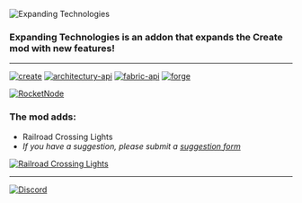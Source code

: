 ![Expanding Technologies](https://teamdiopside.nl/assets/expandingtechnologies/minecraft_title.png)
### Expanding Technologies is an addon that expands the Create mod with new features!

---

[![create](https://teamdiopside.nl/assets/expandingtechnologies/create_vector.svg)](https://modrinth.com/mod/create)
[![architectury-api](https://cdn.jsdelivr.net/npm/@intergrav/devins-badges@3/assets/cozy/requires/architectury-api_vector.svg)](https://modrinth.com/mod/architectury-api)
[![fabric-api](https://cdn.jsdelivr.net/npm/@intergrav/devins-badges@3/assets/cozy/requires/fabric-api_vector.svg)](https://modrinth.com/mod/fabric-api)
[![forge](https://cdn.jsdelivr.net/npm/@intergrav/devins-badges@3/assets/cozy/supported/forge_vector.svg)](https://files.minecraftforge.net/net/minecraftforge/forge/index_1.19.2.html)

[![RocketNode](https://teamdiopside.nl/assets/diopside/rocketnode2.png)](https://billing.rocketnode.com/aff.php?aff=150440)

### The mod adds:
- Railroad Crossing Lights
- _If you have a suggestion, please submit a [suggestion form](https://github.com/TeamDiopside/ExpandingTechnologies/issues)_

[![Railroad Crossing Lights](https://teamdiopside.nl/assets/expandingtechnologies/videoplayer.png)](https://youtu.be/8C3wTDdiaV4)

---

[![Discord](https://teamdiopside.nl/assets/diopside/Serverbanner.png)](https://teamdiopside.nl/discord/)
